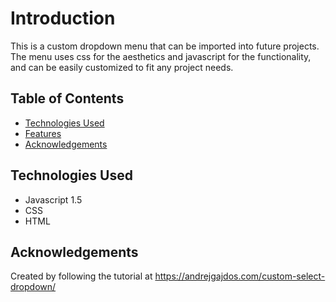 # Introduction
This is a custom dropdown menu that can be imported into future projects. The menu uses css for the aesthetics and javascript for the functionality, and can be easily customized to fit any project needs.

## Table of Contents
* [Technologies Used](#technologies-used)
* [Features](#features)
* [Acknowledgements](#acknowledgements)


## Technologies Used
* Javascript 1.5
* CSS
* HTML


## Acknowledgements
Created by following the tutorial at https://andrejgajdos.com/custom-select-dropdown/
